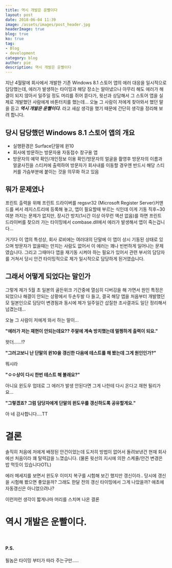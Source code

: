 ```yaml
---
title: 역시 개발은 운빨이다
layout: post
date: 2018-06-04 11:39
image: /assets/images/post_header.jpg
headerImage: true
blog: true
ko: true
tag:
- Blog
- development
category: blog
author: pie
description: 역시 개발은 운빨이다
---
```


지난 4월말에 회사에서 개발한 기존 Windows 8.1 스토어 앱의 에러 대응을 일시적으로 담당했는데, 에러가 발생하는 타이밍과 해당 장소는 알아냈으나
아무리 해도 에러가 해결이 되지 않아서 일주일 정도 머리를 쥐어 뜯다가, 윗선과 상담해서 그 스토어 앱을 실제로 개발했던 사람에게 
바톤터치를 했는데... 오늘 그 사람이 저에게 찾아와서 했던 말을 듣고 ***역시 개발은 운빨이다.*** 라고 새삼 생각을 했기 때문에 간단히 생각을 정리해 보려 합니다.

## 당시 담당했던 Windows 8.1 스토어 앱의 개요
- 실행환경은 Surface단말에 윈10
- 회사에 방문하는 방문자용 자동접수 창구용 앱
- 방문자의 예약 확인/개인정보 이용 확인/방문자의 얼굴을 촬영후 방문자의 이름과 얼굴사진을 
스티커에 출력하여 방문자가 회사내를 이동할 경우엔 반드시 해당 스티커를 가슴부분에 붙이는 것을 의무화 하고 있음

## 뭐가 문제였나

프린트 출력을 위해 프린트 드라이버를 regsvr32 (Microsoft Register Server)커맨드를 써서 레지스트리에 등록해 놓고, 앱이 필요할때 부르는 식인데
이게 기동 직후~30여분 까지는 문제가 없지만, 장시간 방치(1시간 이상 아무런 액션 없음)를 하면 프린트 드라이버를 찾으러 가는 타이밍에서
combase.dll에서 에러가 발생해서 앱이 죽는겁니다... 

거기다 이 앱의 특성상, 회사 로비에는 여러대의 단말에 이 앱이 상시 기동된 상태로 있으며 방문자가 없을때는 만지는 사람도 없어서 이 에러는 꽤나 빈번하게 일어나는 문제였습니다. 
그리고 그때마다 앱을 재기동 시켜야 하는 필요가 있어서 관련 부서의 담당자를 거쳐서 당시 안건 타이밍적으로 제가 일시적으로 담당하게 된거였습니다.

## 그래서 어떻게 되었다는 말인가

그렇게 제가 5월 초 일본의 골든위크 기간중에 열심히 디버깅을 해 가면서 원인 특정은 되었으나 해결이 안되는 상황에서 두손두발 다 들고,
결국 해당 앱을 처음부터 개발했던 모 일본인으로 담당이 변경됨과 동시에 제가 일주일간 삽질한 조사결과도 일단 정리해서 넘겼는데...


오늘 그 사람이 저에게 와서 하는 말이...

**"에러가 저는 재현이 안되는데요?? 주말에 계속 방치했는데 멀쩡하게 출력이 되요."**

왓더......!?

**"그러고보니 난 단말의 윈10을 갱신한 다음에 테스트를 해 봤는데 그게 원인인가?"**

뭐시라

**"ㅇㅇ상이 다시 한번 테스트 해 볼래요?"**

아니요 윈도우 업데로 그 에러가 발생 안된다면 그게 나한테 다시 온다고 재현 될리가요...

**"그렇겠죠? 그럼 담당자에게 단말의 윈도우를 갱신하도록 공유할게요."**

아 네 감사합니다....TT

# 결론
솔직히 처음에 저에게 배정된 안건이었는데 도저히 방법이 없어서 돌려보낸건 현재 회사에선 처음이라 꽤 탈력감을 느꼈습니다.
(물론 윗선의 지시에 의한 스케줄/안건 변경은 밥 먹듯이 있습니다OTL)


에러 메세지를 보면서 윈도우 이미지 복구를 시험해 보긴 했지만 갱신이라.. 
당시에 갱신을 시험해 봤으면 좋았을까? 그래도 한달 전의 갱신 타이밍에서 그게 나았을까? 애초에 자동갱신은 아니었으려나?

이런저런 생각이 짧게나마 머리를 스치며 나온 결론

# 역시 개발은 운빨이다.


<br/>

#### P.S.
될놈은 타이밍 부터가 따라 주는구만.....

